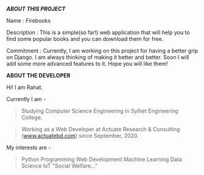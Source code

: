 _________ABOUT THIS PROJECT_________

Name : Firebooks

Description : This is a simple(so far!) web application that will help you to find some popular books and you can download them for free. 

Commitment : Currently, I am working on this project for having a better grip on Django. I am always thinking of making it better and better. Soon I will add some more advanced 
             features to it. Hope you will like them! 



__________ABOUT THE DEVELOPER__________

Hi! I am Rahat. 


Currently I am - 

> Studying Computer Science Engineering in Sylhet Engineering College.

> Working as a Web Developer at Actuate Research & Consulting (www.actuatebd.com) since September, 2020.


My interests are -

> Python Programming
> Web Development
> Machine Learning
> Data Science
> IoT
> "Social Welfare..."
